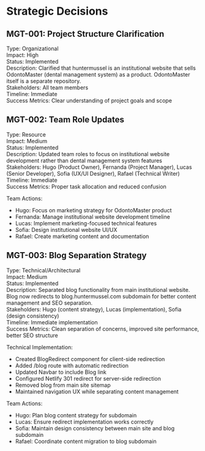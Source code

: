 # Strategic Decisions

## MGT-001: Project Structure Clarification
Type: Organizational  
Impact: High  
Status: Implemented  
Description: Clarified that huntermussel is an institutional website that sells OdontoMaster (dental management system) as a product. OdontoMaster itself is a separate repository.  
Stakeholders: All team members  
Timeline: Immediate  
Success Metrics: Clear understanding of project goals and scope  

## MGT-002: Team Role Updates
Type: Resource  
Impact: Medium  
Status: Implemented  
Description: Updated team roles to focus on institutional website development rather than dental management system features  
Stakeholders: Hugo (Product Owner), Fernanda (Project Manager), Lucas (Senior Developer), Sofia (UX/UI Designer), Rafael (Technical Writer)  
Timeline: Immediate  
Success Metrics: Proper task allocation and reduced confusion  

Team Actions:
- Hugo: Focus on marketing strategy for OdontoMaster product
- Fernanda: Manage institutional website development timeline  
- Lucas: Implement marketing-focused technical features
- Sofia: Design institutional website UI/UX
- Rafael: Create marketing content and documentation

## MGT-003: Blog Separation Strategy
Type: Technical/Architectural  
Impact: Medium  
Status: Implemented  
Description: Separated blog functionality from main institutional website. Blog now redirects to blog.huntermussel.com subdomain for better content management and SEO separation.  
Stakeholders: Hugo (content strategy), Lucas (implementation), Sofia (design consistency)  
Timeline: Immediate implementation  
Success Metrics: Clean separation of concerns, improved site performance, better SEO structure  

Technical Implementation:
- Created BlogRedirect component for client-side redirection
- Added /blog route with automatic redirection 
- Updated Navbar to include Blog link
- Configured Netlify 301 redirect for server-side redirection
- Removed blog from main site sitemap
- Maintained navigation UX while separating content management

Team Actions:
- Hugo: Plan blog content strategy for subdomain
- Lucas: Ensure redirect implementation works correctly
- Sofia: Maintain design consistency between main site and blog subdomain
- Rafael: Coordinate content migration to blog subdomain 